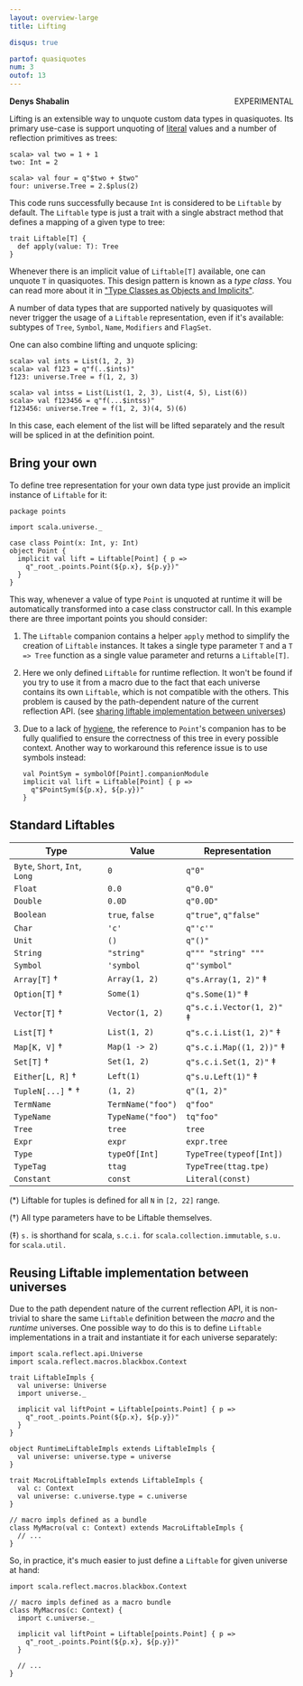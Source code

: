 ```yaml
---
layout: overview-large
title: Lifting

disqus: true

partof: quasiquotes
num: 3
outof: 13
---
```

**Denys Shabalin** <span class="label warning" style="float: right;">EXPERIMENTAL</span>

Lifting is an extensible way to unquote custom data types in quasiquotes. Its primary use-case is support unquoting of [literal](/overviews/quasiquotes/expression-details.html#literal) values and a number of reflection primitives as trees:

    scala> val two = 1 + 1
    two: Int = 2

    scala> val four = q"$two + $two"
    four: universe.Tree = 2.$plus(2)

This code runs successfully because `Int` is considered to be `Liftable` by default. The `Liftable` type is just a trait with a single abstract method that defines a mapping of a given type to tree:

    trait Liftable[T] {
      def apply(value: T): Tree
    }

Whenever there is an implicit value of `Liftable[T]` available, one can unquote `T` in quasiquotes. This design pattern is known as a *type class*. You can read more about it in ["Type Classes as Objects and Implicits"](http://ropas.snu.ac.kr/~bruno/papers/TypeClasses.pdf).

A number of data types that are supported natively by quasiquotes will never trigger the usage of a `Liftable` representation, even if it\'s available: subtypes of `Tree`, `Symbol`, `Name`, `Modifiers` and `FlagSet`.

One can also combine lifting and unquote splicing:

    scala> val ints = List(1, 2, 3)
    scala> val f123 = q"f(..$ints)"
    f123: universe.Tree = f(1, 2, 3)

    scala> val intss = List(List(1, 2, 3), List(4, 5), List(6))
    scala> val f123456 = q"f(...$intss)"
    f123456: universe.Tree = f(1, 2, 3)(4, 5)(6)

In this case, each element of the list will be lifted separately and the result will be spliced in at the definition point.

## Bring your own

To define tree representation for your own data type just provide an implicit instance of `Liftable` for it:

    package points

    import scala.universe._

    case class Point(x: Int, y: Int)
    object Point {
      implicit val lift = Liftable[Point] { p =>
        q"_root_.points.Point(${p.x}, ${p.y})"
      }
    }

This way, whenever a value of type `Point` is unquoted at runtime it will be automatically transformed into a case class constructor call. In this example there are three important points you should consider:

1. The `Liftable` companion contains a helper `apply` method to simplify the creation of `Liftable` instances.
   It takes a single type parameter `T` and a `T => Tree` function as a single value parameter and
   returns a `Liftable[T]`.

2. Here we only defined `Liftable` for runtime reflection. It won't be found if you try to
   use it from a macro due to the fact that each universe contains its own `Liftable`, which is not
   compatible with the others. This problem is caused by the path-dependent nature of the current reflection
   API. (see [sharing liftable implementation between universes](#reusing-liftable-implementation-between-universes))

3. Due to a lack of [hygiene](/overviews/quasiquotes/hygiene.html), the reference to `Point`'s companion
   has to be fully qualified to ensure the correctness of this tree in every possible context. Another
   way to workaround this reference issue is to use symbols instead:

       val PointSym = symbolOf[Point].companionModule
       implicit val lift = Liftable[Point] { p =>
         q"$PointSym(${p.x}, ${p.y})"
       }

## Standard Liftables

 Type                           | Value                 | Representation
--------------------------------|-----------------------|---------------
 `Byte`, `Short`, `Int`, `Long` | `0`                   | `q"0"`
 `Float`                        | `0.0`                 | `q"0.0"`
 `Double`                       | `0.0D`                | `q"0.0D"`
 `Boolean`                      | `true`, `false`       | `q"true"`, `q"false"`
 `Char`                         | `'c'`                 | `q"'c'"`
 `Unit`                         | `()`                  | `q"()"`
 `String`                       | `"string"`            | `q""" "string" """`
 `Symbol`                       | `'symbol`             | `q"'symbol"`
 `Array[T]` †                   | `Array(1, 2)`         | `q"s.Array(1, 2)"` ‡
 `Option[T]` †                  | `Some(1)`             | `q"s.Some(1)"` ‡
 `Vector[T]` †                  | `Vector(1, 2)`        | `q"s.c.i.Vector(1, 2)"` ‡
 `List[T]` †                    | `List(1, 2)`          | `q"s.c.i.List(1, 2)"` ‡
 `Map[K, V]` †                  | `Map(1 -> 2)`         | `q"s.c.i.Map((1, 2))"` ‡
 `Set[T]` †                     | `Set(1, 2)`           | `q"s.c.i.Set(1, 2)"` ‡
 `Either[L, R]` †               | `Left(1)`             | `q"s.u.Left(1)"` ‡
 `TupleN[...]` \* †             | `(1, 2)`              | `q"(1, 2)"`
 `TermName`                     | `TermName("foo")`     | `q"foo"`
 `TypeName`                     | `TypeName("foo")`     | `tq"foo"`
 `Tree`                         | `tree`                | `tree`
 `Expr`                         | `expr`                | `expr.tree`
 `Type`                         | `typeOf[Int]`         | `TypeTree(typeof[Int])`
 `TypeTag`                      | `ttag`                | `TypeTree(ttag.tpe)`
 `Constant`                     | `const`               | `Literal(const)`

 (\*) Liftable for tuples is defined for all `N` in `[2, 22]` range.

 (†) All type parameters have to be Liftable themselves.

 (‡) `s.` is shorthand for scala, `s.c.i.` for `scala.collection.immutable`, `s.u.` for `scala.util.`

## Reusing Liftable implementation between universes

Due to the path dependent nature of the current reflection API, it is non-trivial to share the same `Liftable` definition between the *macro* and the *runtime* universes. One possible way to do this is to define `Liftable` implementations in a trait and instantiate it for each universe separately:

    import scala.reflect.api.Universe
    import scala.reflect.macros.blackbox.Context

    trait LiftableImpls {
      val universe: Universe
      import universe._

      implicit val liftPoint = Liftable[points.Point] { p =>
        q"_root_.points.Point(${p.x}, ${p.y})"
      }
    }

    object RuntimeLiftableImpls extends LiftableImpls {
      val universe: universe.type = universe
    }

    trait MacroLiftableImpls extends LiftableImpls {
      val c: Context
      val universe: c.universe.type = c.universe
    }

    // macro impls defined as a bundle
    class MyMacro(val c: Context) extends MacroLiftableImpls {
      // ...
    }

So, in practice, it's much easier to just define a `Liftable` for given universe at hand:

    import scala.reflect.macros.blackbox.Context

    // macro impls defined as a macro bundle
    class MyMacros(c: Context) {
      import c.universe._

      implicit val liftPoint = Liftable[points.Point] { p =>
        q"_root_.points.Point(${p.x}, ${p.y})"
      }

      // ...
    }


